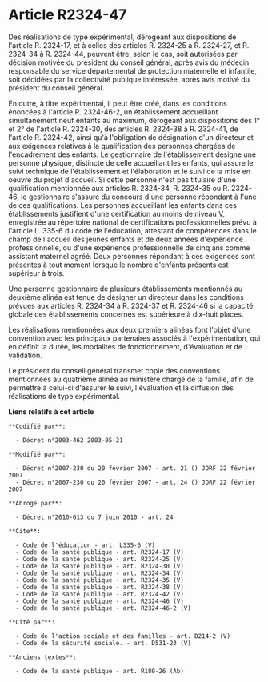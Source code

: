 # Article R2324-47

Des réalisations de type expérimental, dérogeant aux dispositions de l'article R. 2324-17, et à celles des articles R.
2324-25 à R. 2324-27, et R. 2324-34 à R. 2324-44, peuvent être, selon le cas, soit autorisées par décision motivée du
président du conseil général, après avis du médecin responsable du service départemental de protection maternelle et
infantile, soit décidées par la collectivité publique intéressée, après avis motivé du président du conseil général. 

En outre, à titre expérimental, il peut être créé, dans les conditions énoncées à l'article R. 2324-46-2, un établissement
accueillant simultanément neuf enfants au maximum, dérogeant aux dispositions des 1° et 2° de l'article R. 2324-30, des
articles R. 2324-38 à R. 2324-41, de l'article R. 2324-42, ainsi qu'à l'obligation de désignation d'un directeur et aux
exigences relatives à la qualification des personnes chargées de l'encadrement des enfants. Le gestionnaire de
l'établissement désigne une personne physique, distincte de celle accueillant les enfants, qui assure le suivi technique de
l'établissement et l'élaboration et le suivi de la mise en oeuvre du projet d'accueil. Si cette personne n'est pas titulaire
d'une qualification mentionnée aux articles R. 2324-34, R. 2324-35 ou R. 2324-46, le gestionnaire s'assure du concours d'une
personne répondant à l'une de ces qualifications. Les personnes accueillant les enfants dans ces établissements justifient
d'une certification au moins de niveau V, enregistrée au répertoire national de certifications professionnelles prévu à
l'article L. 335-6 du code de l'éducation, attestant de compétences dans le champ de l'accueil des jeunes enfants et de deux
années d'expérience professionnelle, ou d'une expérience professionnelle de cinq ans comme assistant maternel agréé. Deux
personnes répondant à ces exigences sont présentes à tout moment lorsque le nombre d'enfants présents est supérieur à trois. 

Une personne gestionnaire de plusieurs établissements mentionnés au deuxième alinéa est tenue de désigner un directeur dans
les conditions prévues aux articles R. 2324-34 à R. 2324-37 et R. 2324-46 si la capacité globale des établissements concernés
est supérieure à dix-huit places. 

Les réalisations mentionnées aux deux premiers alinéas font l'objet d'une convention avec les principaux partenaires associés
à l'expérimentation, qui en définit la durée, les modalités de fonctionnement, d'évaluation et de validation. 

Le président du conseil général transmet copie des conventions mentionnées au quatrième alinéa au ministère chargé de la
famille, afin de permettre à celui-ci d'assurer le suivi, l'évaluation et la diffusion des réalisations de type expérimental.

**Liens relatifs à cet article**

	**Codifié par**:

	  - Décret n°2003-462 2003-05-21

	**Modifié par**:

	  - Décret n°2007-230 du 20 février 2007 - art. 21 () JORF 22 février 2007
	  - Décret n°2007-230 du 20 février 2007 - art. 24 () JORF 22 février 2007

	**Abrogé par**:

	  - Décret n°2010-613 du 7 juin 2010 - art. 24

	**Cite**:

	  - Code de l'éducation - art. L335-6 (V)
	  - Code de la santé publique - art. R2324-17 (V)
	  - Code de la santé publique - art. R2324-25 (V)
	  - Code de la santé publique - art. R2324-30 (V)
	  - Code de la santé publique - art. R2324-34 (V)
	  - Code de la santé publique - art. R2324-35 (V)
	  - Code de la santé publique - art. R2324-38 (V)
	  - Code de la santé publique - art. R2324-42 (V)
	  - Code de la santé publique - art. R2324-46 (V)
	  - Code de la santé publique - art. R2324-46-2 (V)

	**Cité par**:

	  - Code de l'action sociale et des familles - art. D214-2 (V)
	  - Code de la sécurité sociale. - art. D531-23 (V)

	**Anciens textes**:

	  - Code de la santé publique - art. R180-26 (Ab)
